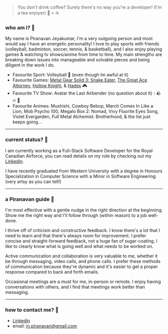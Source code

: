 > You don't drink coffee? Surely there's no way you're a developer! (I'm a tea enjoyer) 🍵 > ☕ 
### who am i? 🧐
My name is Piranavan Jeyakumar, I'm a very outgoing person and most would say I have an energetic personality! I love to play sports with friends (volleyball, badminton, soccer, tennis, & basketball), and I also enjoy playing games & watching tv shows/anime from time to time. My main strengths are breaking down issues into manageable and solvable pieces and being diligent in the work I do.
- Favourite Sport: Volleyball 🏐 (even though Im awful at it)
- Favourite Games: [Metal Gear Solid 3: Snake Eater](https://metalgear.fandom.com/wiki/Metal_Gear_Solid_3:_Snake_Eater), [The Great Ace Attorney](https://www.ace-attorney.com/great1-2/en-asia/), [Hollow Knight](https://hollowknight.fandom.com/wiki/Hollow_Knight_Wiki), & [Hades](https://hades.fandom.com/wiki/Hades_(game)) 🎮
- Favourite TV Show: Avatar the Last Airbender (no question about it) 💧 🪨 🔥 💨
- Favourite Animes: Mushishi, Cowboy Bebop, March Comes In Like a Lion, Mob Psycho 100, Megalo Box 2: Nomad, Vivy Fluorite Eyes Song, Violet Evergarden, Full Metal Alchemist: Brotherhood, & the list just keeps going...

---
### current status? 🤖
I am currently working as a Full-Stack Software Developer for the Royal Canadian Airforce, you can read details on my role by checking out my [Linkedin](https://www.linkedin.com/in/pjeya/).

I have recently graduated from Western University with a degree in Honours Specialization in Computer Science with a Minor in Software Engineering (very artsy as you can tell!)

---
### a **Piranavan** guide 📙
I'm most effective with a gentle nudge in the right direction at the beginning. Show me the right way and I'll follow through (within reason) to a job well-done.

I thrive off of criticism and constructive feedback. I know there's a lot that I need to learn and that there's always room for improvement. I prefer concise and straight-forward feedback, not a huge fan of sugar-coating. I like to clearly know what is going well and what needs to be worked on.

Active communication and collaboration is very valuable to me, whether it be through messaging, video calls, and phone calls. I prefer these methods of communication because they're dynamic and it's easier to get a proper response compared to back and forth emails.

Occasional meetings are a must for me, in-person or remote. I enjoy having conversations with others, and I find that meetings work better than messaging.

---
### how to contact me? 📩
- [Linkedin](linkedin.com/in/pjeya)
- email: jn.piranavan@gmail.com
